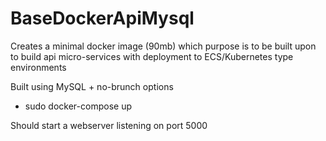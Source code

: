 # BaseDockerApiMysql

Creates a minimal docker image (90mb) which purpose is to be built upon to build api micro-services with deployment to ECS/Kubernetes type environments

Built using MySQL + no-brunch options

  * sudo docker-compose up

Should start a webserver listening on port 5000
